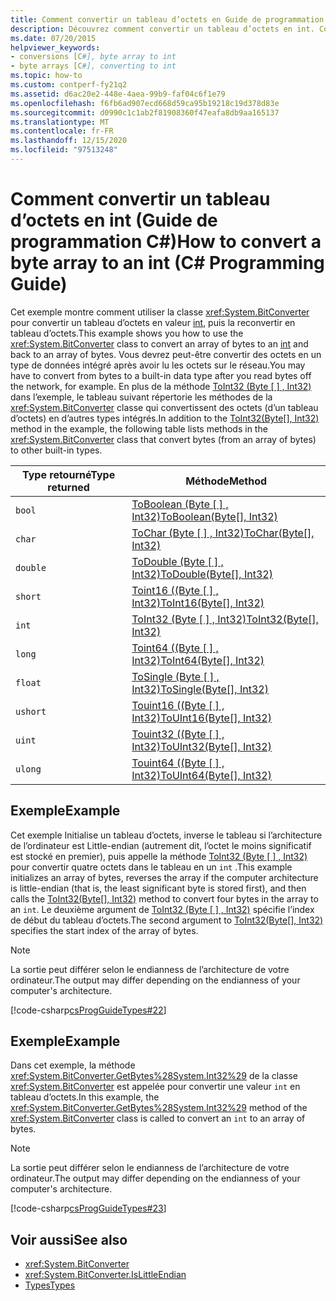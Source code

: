 ```yaml
---
title: Comment convertir un tableau d’octets en Guide de programmation int-C#
description: Découvrez comment convertir un tableau d’octets en int. Consultez des exemples de code et affichez des ressources disponibles supplémentaires.
ms.date: 07/20/2015
helpviewer_keywords:
- conversions [C#], byte array to int
- byte arrays [C#], converting to int
ms.topic: how-to
ms.custom: contperf-fy21q2
ms.assetid: d6ac20e2-448e-4aea-99b9-faf04c6f1e79
ms.openlocfilehash: f6fb6ad907ecd668d59ca95b19218c19d378d83e
ms.sourcegitcommit: d0990c1c1ab2f81908360f47eafa8db9aa165137
ms.translationtype: MT
ms.contentlocale: fr-FR
ms.lasthandoff: 12/15/2020
ms.locfileid: "97513248"
---
```

# <a name="how-to-convert-a-byte-array-to-an-int-c-programming-guide"></a><span data-ttu-id="9c70d-103">Comment convertir un tableau d’octets en int (Guide de programmation C#)</span><span class="sxs-lookup"><span data-stu-id="9c70d-103">How to convert a byte array to an int (C# Programming Guide)</span></span>

<span data-ttu-id="9c70d-104">Cet exemple montre comment utiliser la classe <xref:System.BitConverter> pour convertir un tableau d’octets en valeur [int](../../language-reference/builtin-types/integral-numeric-types.md), puis la reconvertir en tableau d’octets.</span><span class="sxs-lookup"><span data-stu-id="9c70d-104">This example shows you how to use the <xref:System.BitConverter> class to convert an array of bytes to an [int](../../language-reference/builtin-types/integral-numeric-types.md) and back to an array of bytes.</span></span> <span data-ttu-id="9c70d-105">Vous devrez peut-être convertir des octets en un type de données intégré après avoir lu les octets sur le réseau.</span><span class="sxs-lookup"><span data-stu-id="9c70d-105">You may have to convert from bytes to a built-in data type after you read bytes off the network, for example.</span></span> <span data-ttu-id="9c70d-106">En plus de la méthode [ToInt32 (Byte \[ \] , Int32)](xref:System.BitConverter.ToInt32(System.Byte[],System.Int32)) dans l’exemple, le tableau suivant répertorie les méthodes de la <xref:System.BitConverter> classe qui convertissent des octets (d’un tableau d’octets) en d’autres types intégrés.</span><span class="sxs-lookup"><span data-stu-id="9c70d-106">In addition to the [ToInt32(Byte\[\], Int32)](xref:System.BitConverter.ToInt32(System.Byte[],System.Int32)) method in the example, the following table lists methods in the <xref:System.BitConverter> class that convert bytes (from an array of bytes) to other built-in types.</span></span>

|<span data-ttu-id="9c70d-107">Type retourné</span><span class="sxs-lookup"><span data-stu-id="9c70d-107">Type returned</span></span>|<span data-ttu-id="9c70d-108">Méthode</span><span class="sxs-lookup"><span data-stu-id="9c70d-108">Method</span></span>|
|-------------------|------------|
|`bool`|<span data-ttu-id="9c70d-109">[ToBoolean (Byte \[ \] , Int32)](xref:System.BitConverter.ToBoolean(System.Byte[],System.Int32))</span><span class="sxs-lookup"><span data-stu-id="9c70d-109">[ToBoolean(Byte\[\], Int32)](xref:System.BitConverter.ToBoolean(System.Byte[],System.Int32))</span></span>|
|`char`|<span data-ttu-id="9c70d-110">[ToChar (Byte \[ \] , Int32)](xref:System.BitConverter.ToChar(System.Byte[],System.Int32))</span><span class="sxs-lookup"><span data-stu-id="9c70d-110">[ToChar(Byte\[\], Int32)](xref:System.BitConverter.ToChar(System.Byte[],System.Int32))</span></span>|
|`double`|<span data-ttu-id="9c70d-111">[ToDouble (Byte \[ \] , Int32)](xref:System.BitConverter.ToDouble(System.Byte[],System.Int32))</span><span class="sxs-lookup"><span data-stu-id="9c70d-111">[ToDouble(Byte\[\], Int32)](xref:System.BitConverter.ToDouble(System.Byte[],System.Int32))</span></span>|
|`short`|<span data-ttu-id="9c70d-112">[Toint16 ((Byte \[ \] , Int32)](xref:System.BitConverter.ToInt16(System.Byte[],System.Int32))</span><span class="sxs-lookup"><span data-stu-id="9c70d-112">[ToInt16(Byte\[\], Int32)](xref:System.BitConverter.ToInt16(System.Byte[],System.Int32))</span></span>|
|`int`|<span data-ttu-id="9c70d-113">[ToInt32 (Byte \[ \] , Int32)](xref:System.BitConverter.ToInt32(System.Byte[],System.Int32))</span><span class="sxs-lookup"><span data-stu-id="9c70d-113">[ToInt32(Byte\[\], Int32)](xref:System.BitConverter.ToInt32(System.Byte[],System.Int32))</span></span>|
|`long`|<span data-ttu-id="9c70d-114">[Toint64 ((Byte \[ \] , Int32)](xref:System.BitConverter.ToInt64(System.Byte[],System.Int32))</span><span class="sxs-lookup"><span data-stu-id="9c70d-114">[ToInt64(Byte\[\], Int32)](xref:System.BitConverter.ToInt64(System.Byte[],System.Int32))</span></span>|
|`float`|<span data-ttu-id="9c70d-115">[ToSingle (Byte \[ \] , Int32)](xref:System.BitConverter.ToSingle(System.Byte[],System.Int32))</span><span class="sxs-lookup"><span data-stu-id="9c70d-115">[ToSingle(Byte\[\], Int32)](xref:System.BitConverter.ToSingle(System.Byte[],System.Int32))</span></span>|
|`ushort`|<span data-ttu-id="9c70d-116">[Touint16 ((Byte \[ \] , Int32)](xref:System.BitConverter.ToUInt16(System.Byte[],System.Int32))</span><span class="sxs-lookup"><span data-stu-id="9c70d-116">[ToUInt16(Byte\[\], Int32)](xref:System.BitConverter.ToUInt16(System.Byte[],System.Int32))</span></span>|
|`uint`|<span data-ttu-id="9c70d-117">[Touint32 ((Byte \[ \] , Int32)](xref:System.BitConverter.ToUInt32(System.Byte[],System.Int32))</span><span class="sxs-lookup"><span data-stu-id="9c70d-117">[ToUInt32(Byte\[\], Int32)](xref:System.BitConverter.ToUInt32(System.Byte[],System.Int32))</span></span>|
|`ulong`|<span data-ttu-id="9c70d-118">[Touint64 ((Byte \[ \] , Int32)](xref:System.BitConverter.ToUInt64(System.Byte[],System.Int32))</span><span class="sxs-lookup"><span data-stu-id="9c70d-118">[ToUInt64(Byte\[\], Int32)](xref:System.BitConverter.ToUInt64(System.Byte[],System.Int32))</span></span>|

## <a name="example"></a><span data-ttu-id="9c70d-119">Exemple</span><span class="sxs-lookup"><span data-stu-id="9c70d-119">Example</span></span>

<span data-ttu-id="9c70d-120">Cet exemple Initialise un tableau d’octets, inverse le tableau si l’architecture de l’ordinateur est Little-endian (autrement dit, l’octet le moins significatif est stocké en premier), puis appelle la méthode [ToInt32 (Byte \[ \] , Int32)](xref:System.BitConverter.ToInt32(System.Byte[],System.Int32)) pour convertir quatre octets dans le tableau en un `int` .</span><span class="sxs-lookup"><span data-stu-id="9c70d-120">This example initializes an array of bytes, reverses the array if the computer architecture is little-endian (that is, the least significant byte is stored first), and then calls the [ToInt32(Byte\[\], Int32)](xref:System.BitConverter.ToInt32(System.Byte[],System.Int32)) method to convert four bytes in the array to an `int`.</span></span> <span data-ttu-id="9c70d-121">Le deuxième argument de [ToInt32 (Byte \[ \] , Int32)](xref:System.BitConverter.ToInt32(System.Byte[],System.Int32)) spécifie l’index de début du tableau d’octets.</span><span class="sxs-lookup"><span data-stu-id="9c70d-121">The second argument to [ToInt32(Byte\[\], Int32)](xref:System.BitConverter.ToInt32(System.Byte[],System.Int32)) specifies the start index of the array of bytes.</span></span>

> [!NOTE]
> <span data-ttu-id="9c70d-122">La sortie peut différer selon le endianness de l’architecture de votre ordinateur.</span><span class="sxs-lookup"><span data-stu-id="9c70d-122">The output may differ depending on the endianness of your computer's architecture.</span></span>

[!code-csharp[csProgGuideTypes#22](~/samples/snippets/csharp/VS_Snippets_VBCSharp/CsProgGuideTypes/CS/Class1.cs#22)]

## <a name="example"></a><span data-ttu-id="9c70d-123">Exemple</span><span class="sxs-lookup"><span data-stu-id="9c70d-123">Example</span></span>

<span data-ttu-id="9c70d-124">Dans cet exemple, la méthode <xref:System.BitConverter.GetBytes%28System.Int32%29> de la classe <xref:System.BitConverter> est appelée pour convertir une valeur `int` en tableau d’octets.</span><span class="sxs-lookup"><span data-stu-id="9c70d-124">In this example, the <xref:System.BitConverter.GetBytes%28System.Int32%29> method of the <xref:System.BitConverter> class is called to convert an `int` to an array of bytes.</span></span>

> [!NOTE]
> <span data-ttu-id="9c70d-125">La sortie peut différer selon le endianness de l’architecture de votre ordinateur.</span><span class="sxs-lookup"><span data-stu-id="9c70d-125">The output may differ depending on the endianness of your computer's architecture.</span></span>

[!code-csharp[csProgGuideTypes#23](~/samples/snippets/csharp/VS_Snippets_VBCSharp/CsProgGuideTypes/CS/Class1.cs#23)]

## <a name="see-also"></a><span data-ttu-id="9c70d-126">Voir aussi</span><span class="sxs-lookup"><span data-stu-id="9c70d-126">See also</span></span>

- <xref:System.BitConverter>
- <xref:System.BitConverter.IsLittleEndian>
- [<span data-ttu-id="9c70d-127">Types</span><span class="sxs-lookup"><span data-stu-id="9c70d-127">Types</span></span>](./index.md)
